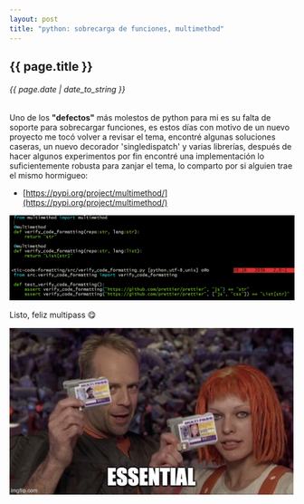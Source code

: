 ```yaml
---
layout: post
title: "python: sobrecarga de funciones, multimethod"
---
```


## {{ page.title }}

###### {{ page.date | date_to_string }}

Uno de los **"defectos"** más molestos de python para mi es su falta de soporte
para sobrecargar funciones, es estos días con motivo de un nuevo proyecto me
tocó volver a revisar el tema, encontré algunas soluciones caseras, un nuevo
decorador 'singledispatch' y varias librerías, después de hacer algunos
experimentos por fin encontré una implementación lo suficientemente robusta
para zanjar el tema, lo comparto por si alguien trae el mismo hormigueo:

- [https://pypi.org/project/multimethod/](https://pypi.org/project/multimethod/)

**[![](/assets/img/python-sobrecarga-de-funciones-multimethod-example.png)](/assets/img/python-sobrecarga-de-funciones-multimethod-example.png)**

Listo, feliz multipass &#128523;

**[![](/assets/img/python-sobrecarga-de-funciones-multimethod.png)](/assets/img/python-sobrecarga-de-funciones-multimethod.png)**
